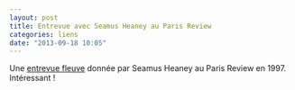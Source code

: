 ```yaml
---
layout: post
title: Entrevue avec Seamus Heaney au Paris Review
categories: liens
date: "2013-09-18 10:05"
---
```


Une [entrevue fleuve][1] donnée par Seamus Heaney au Paris Review en 1997. Intéressant !

[1]: http://www.theparisreview.org/interviews/1217/the-art-of-poetry-no-75-seamus-heaney
